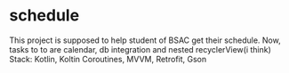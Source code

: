 # schedule

This project is supposed to help student of BSAC get their schedule. Now, tasks to to are calendar, db integration and nested recyclerView(i think)
Stack: Kotlin, Koltin Coroutines, MVVM, Retrofit, Gson
